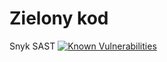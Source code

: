 # Zielony kod

Snyk SAST [![Known Vulnerabilities](https://snyk.io/test/github/pkleczek/zielony/badge.svg)](https://snyk.io/test/github/{username}/{repo})
